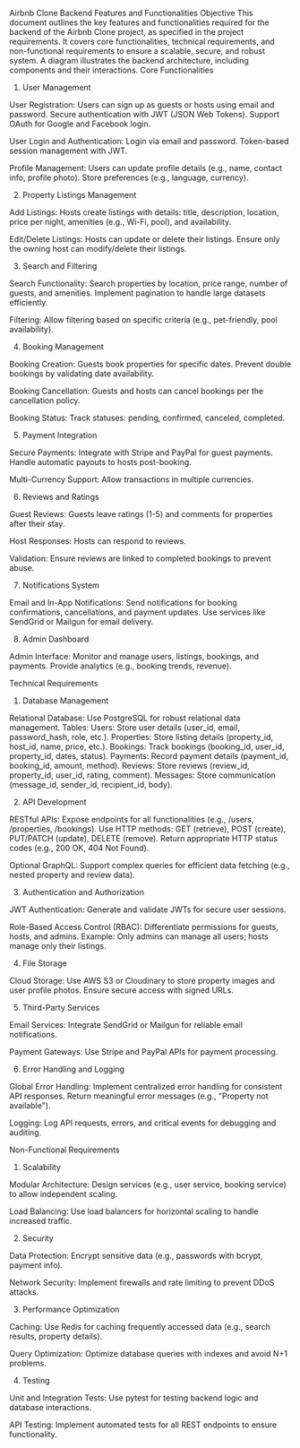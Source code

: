 Airbnb Clone Backend Features and Functionalities
Objective
This document outlines the key features and functionalities required for the backend of the Airbnb Clone project, as specified in the project requirements. It covers core functionalities, technical requirements, and non-functional requirements to ensure a scalable, secure, and robust system. A diagram illustrates the backend architecture, including components and their interactions.
Core Functionalities
1. User Management

User Registration:
Users can sign up as guests or hosts using email and password.
Secure authentication with JWT (JSON Web Tokens).
Support OAuth for Google and Facebook login.


User Login and Authentication:
Login via email and password.
Token-based session management with JWT.


Profile Management:
Users can update profile details (e.g., name, contact info, profile photo).
Store preferences (e.g., language, currency).



2. Property Listings Management

Add Listings:
Hosts create listings with details: title, description, location, price per night, amenities (e.g., Wi-Fi, pool), and availability.


Edit/Delete Listings:
Hosts can update or delete their listings.
Ensure only the owning host can modify/delete their listings.



3. Search and Filtering

Search Functionality:
Search properties by location, price range, number of guests, and amenities.
Implement pagination to handle large datasets efficiently.


Filtering:
Allow filtering based on specific criteria (e.g., pet-friendly, pool availability).



4. Booking Management

Booking Creation:
Guests book properties for specific dates.
Prevent double bookings by validating date availability.


Booking Cancellation:
Guests and hosts can cancel bookings per the cancellation policy.


Booking Status:
Track statuses: pending, confirmed, canceled, completed.



5. Payment Integration

Secure Payments:
Integrate with Stripe and PayPal for guest payments.
Handle automatic payouts to hosts post-booking.


Multi-Currency Support:
Allow transactions in multiple currencies.



6. Reviews and Ratings

Guest Reviews:
Guests leave ratings (1-5) and comments for properties after their stay.


Host Responses:
Hosts can respond to reviews.


Validation:
Ensure reviews are linked to completed bookings to prevent abuse.



7. Notifications System

Email and In-App Notifications:
Send notifications for booking confirmations, cancellations, and payment updates.
Use services like SendGrid or Mailgun for email delivery.



8. Admin Dashboard

Admin Interface:
Monitor and manage users, listings, bookings, and payments.
Provide analytics (e.g., booking trends, revenue).



Technical Requirements
1. Database Management

Relational Database:
Use PostgreSQL for robust relational data management.
Tables:
Users: Store user details (user_id, email, password_hash, role, etc.).
Properties: Store listing details (property_id, host_id, name, price, etc.).
Bookings: Track bookings (booking_id, user_id, property_id, dates, status).
Payments: Record payment details (payment_id, booking_id, amount, method).
Reviews: Store reviews (review_id, property_id, user_id, rating, comment).
Messages: Store communication (message_id, sender_id, recipient_id, body).





2. API Development

RESTful APIs:
Expose endpoints for all functionalities (e.g., /users, /properties, /bookings).
Use HTTP methods: GET (retrieve), POST (create), PUT/PATCH (update), DELETE (remove).
Return appropriate HTTP status codes (e.g., 200 OK, 404 Not Found).


Optional GraphQL:
Support complex queries for efficient data fetching (e.g., nested property and review data).



3. Authentication and Authorization

JWT Authentication:
Generate and validate JWTs for secure user sessions.


Role-Based Access Control (RBAC):
Differentiate permissions for guests, hosts, and admins.
Example: Only admins can manage all users; hosts manage only their listings.



4. File Storage

Cloud Storage:
Use AWS S3 or Cloudinary to store property images and user profile photos.
Ensure secure access with signed URLs.



5. Third-Party Services

Email Services:
Integrate SendGrid or Mailgun for reliable email notifications.


Payment Gateways:
Use Stripe and PayPal APIs for payment processing.



6. Error Handling and Logging

Global Error Handling:
Implement centralized error handling for consistent API responses.
Return meaningful error messages (e.g., "Property not available").


Logging:
Log API requests, errors, and critical events for debugging and auditing.



Non-Functional Requirements
1. Scalability

Modular Architecture:
Design services (e.g., user service, booking service) to allow independent scaling.


Load Balancing:
Use load balancers for horizontal scaling to handle increased traffic.



2. Security

Data Protection:
Encrypt sensitive data (e.g., passwords with bcrypt, payment info).


Network Security:
Implement firewalls and rate limiting to prevent DDoS attacks.



3. Performance Optimization

Caching:
Use Redis for caching frequently accessed data (e.g., search results, property details).


Query Optimization:
Optimize database queries with indexes and avoid N+1 problems.



4. Testing

Unit and Integration Tests:
Use pytest for testing backend logic and database interactions.


API Testing:
Implement automated tests for all REST endpoints to ensure functionality.

